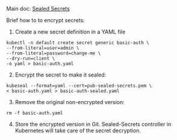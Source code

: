 Main doc: [Sealed Secrets](https://fluxcd.io/docs/guides/sealed-secrets/)

Brief how to to encrypt secrets:

1. Create a new secret definition in a YAML file

```
kubectl -n default create secret generic basic-auth \
--from-literal=user=admin \
--from-literal=password=change-me \
--dry-run=client \
-o yaml > basic-auth.yaml
```

2. Encrypt the secret to make it sealed:

```
kubeseal --format=yaml --cert=pub-sealed-secrets.pem \
< basic-auth.yaml > basic-auth-sealed.yaml
```

3. Remove the original non-encrypted version:

```
rm -f basic-auth.yaml
```

4. Store the encrypted version in Git. Sealed-Secrets controller in Kubernetes will take care of the secret decryption.
